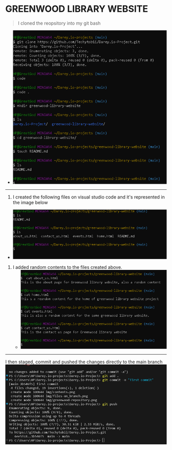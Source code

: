 
# GREENWOOD LIBRARY WEBSITE

> I cloned the reopsitory into my git bash

* ![cloned repository](./img/greenwood-repository.png)

****************

1. I created the following files on visual studio code and it's represented in the image below
>
* ![files-on-main](./img/files-on_branch.png)

1. I added random contents to the files created above.
   * ![contents](./img/contents.png)
>
****************

I then staged, commit and pushed the changes directly to the main branch
 ![greenwoodpush](./img/main-push.png)
>
